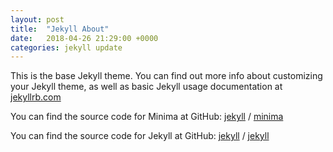 ```yaml
---
layout: post
title:  "Jekyll About"
date:   2018-04-26 21:29:00 +0000
categories: jekyll update
---
```


This is the base Jekyll theme. You can find out more info about customizing your Jekyll theme, as well as basic Jekyll usage documentation at<!--excerpt--> [jekyllrb.com](https://jekyllrb.com/)

You can find the source code for Minima at GitHub:
[jekyll][jekyll-organization] /
[minima](https://github.com/jekyll/minima)

You can find the source code for Jekyll at GitHub:
[jekyll][jekyll-organization] /
[jekyll](https://github.com/jekyll/jekyll)


[jekyll-organization]: https://github.com/jekyll
